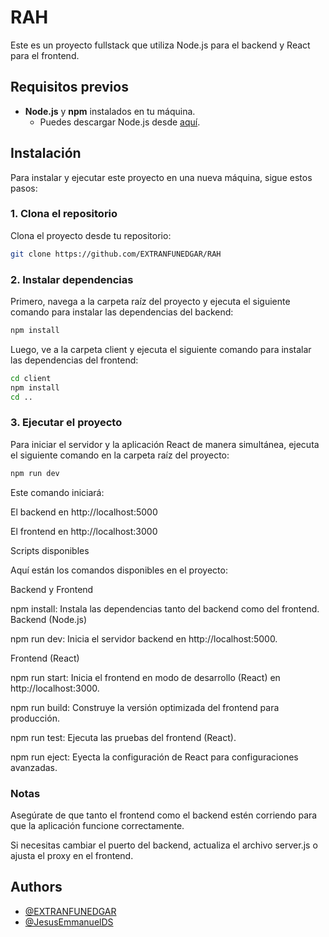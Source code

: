 # RAH

Este es un proyecto fullstack que utiliza Node.js para el backend y React para el frontend.

## Requisitos previos

- **Node.js** y **npm** instalados en tu máquina.
  - Puedes descargar Node.js desde [aquí](https://nodejs.org/).

## Instalación

Para instalar y ejecutar este proyecto en una nueva máquina, sigue estos pasos:

### 1. Clona el repositorio

Clona el proyecto desde tu repositorio:

```bash
git clone https://github.com/EXTRANFUNEDGAR/RAH
```
### 2. Instalar dependencias

Primero, navega a la carpeta raíz del proyecto y ejecuta el siguiente comando para instalar las dependencias del backend:
```bash
npm install
```
Luego, ve a la carpeta client y ejecuta el siguiente comando para instalar las dependencias del frontend:
```bash
cd client
npm install
cd ..
```
### 3. Ejecutar el proyecto
Para iniciar el servidor y la aplicación React de manera simultánea, ejecuta el siguiente comando en la carpeta raíz del proyecto:
```bash
npm run dev
```
Este comando iniciará:

El backend en http://localhost:5000

El frontend en http://localhost:3000

Scripts disponibles

Aquí están los comandos disponibles en el proyecto:

Backend y Frontend

npm install: Instala las dependencias tanto del backend como del frontend.
Backend (Node.js)

npm run dev: Inicia el servidor backend en http://localhost:5000.

Frontend (React)

npm run start: Inicia el frontend en modo de desarrollo (React) en http://localhost:3000.

npm run build: Construye la versión optimizada del frontend para producción.

npm run test: Ejecuta las pruebas del frontend (React).

npm run eject: Eyecta la configuración de React para configuraciones avanzadas.

### Notas

Asegúrate de que tanto el frontend como el backend estén corriendo para que la aplicación funcione correctamente.

Si necesitas cambiar el puerto del backend, actualiza el archivo server.js o ajusta el proxy en el frontend.


## Authors

- [@EXTRANFUNEDGAR](https://github.com/EXTRANFUNEDGAR)
- [@JesusEmmanuelDS](https://github.com/JesusEmmanuelDS)